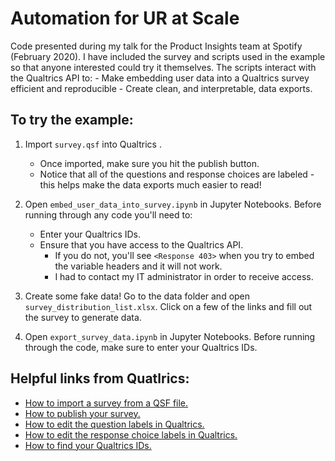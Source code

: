 # Automation for UR at Scale
Code presented during my talk for the Product Insights team at Spotify (February 2020). I have included the survey and scripts used in the example so that anyone interested could try it themselves. The scripts interact with the Qualtrics API to: 
    - Make embedding user data into a Qualtrics survey efficient and reproducible
    - Create clean, and interpretable, data exports.

## To try the example:
1. Import `survey.qsf` into Qualtrics .
    - Once imported, make sure you hit the publish button.
    - Notice that all of the questions and response choices are labeled - this helps make the data exports much easier to read!

2. Open `embed_user_data_into_survey.ipynb` in Jupyter Notebooks. Before running through any code you'll need to:
    - Enter your Qualtrics IDs.
    - Ensure that you have access to the Qualtrics API.
        - If you do not, you'll see `<Response 403>` when you try to embed the variable headers and it will not work. 
        - I had to contact my IT administrator in order to receive access.
  
3. Create some fake data! Go to the data folder and open `survey_distribution_list.xlsx`. Click on a few of the links and fill out the survey to generate data.

4. Open `export_survey_data.ipynb` in Jupyter Notebooks. Before running through the code, make sure to enter your Qualtrics IDs.

## Helpful links from Quatlrics:
- [How to import a survey from a QSF file.](https://www.qualtrics.com/support/survey-platform/survey-module/survey-tools/import-and-export-surveys/#ImportingASurvey)
- [How to publish your survey.](https://www.qualtrics.com/support/survey-platform/survey-module/survey-publishing-versions/#PublishingNew)
- [How to edit the question labels in Qualtrics.](https://www.qualtrics.com/support/survey-platform/survey-module/editing-questions/formatting-questions/#EditingQuestionLabels)
- [How to edit the response choice labels in Qualtrics.](https://www.qualtrics.com/support/survey-platform/survey-module/question-options/recode-values/#RecodingValuesAndChangingVariableLabels)
- [How to find your Qualtrics IDs.](https://www.qualtrics.com/support/integrations/api-integration/finding-qualtrics-ids/#LocatingQualtricsIDs)
